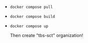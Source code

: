 - `docker compose pull`
- `docker compose build`
- `docker compose up`

  Then create "tbs-sct" organization!
